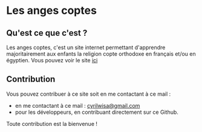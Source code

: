 # Les anges coptes

## Qu'est ce que c'est ?
Les anges coptes, c'est un site internet permettant d'apprendre majoritairement aux enfants la religion copte orthodoxe en français et/ou en égyptien.
Vous pouvez voir le site [ici](https://lesangescoptes.netlify.com.com)

## Contribution
Vous pouvez contribuer à ce site soit en me contactant à ce mail :
 - en me contactant à ce mail : cyrilwisa@gmail.com
 - pour les développeurs, en contribuant directement sur ce Github.

Toute contribution est la bienvenue !
